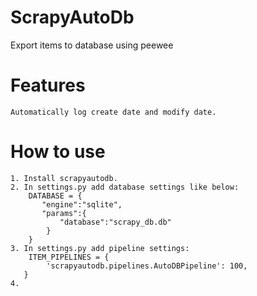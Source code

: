 ScrapyAutoDb
===

Export items to database using peewee

Features
===
	Automatically log create date and modify date.

How to use
===
	1. Install scrapyautodb.
	2. In settings.py add database settings like below:
        DATABASE = {
           "engine":"sqlite",
           "params":{
               "database":"scrapy_db.db"
            }
        }
	3. In settings.py add pipeline settings:
	    ITEM_PIPELINES = {
	    	'scrapyautodb.pipelines.AutoDBPipeline': 100,
       }
    4. 

